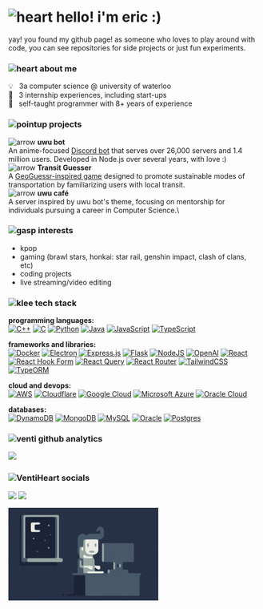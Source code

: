 # <img src="https://cdn.discordapp.com/emojis/875552439556780083.png?size=240&quality=lossless" width="32px" height="32px" alt="heart"> hello! i'm eric :)

yay! you found my github page! as someone who loves to play around with code, you can see repositories for side projects or just fun experiments.


### <img src="https://cdn.discordapp.com/emojis/994711646985527397.png?size=128&quality=lossless" width="32px" height="32px" alt="heart"> about me

💡 &nbsp; 3a computer science @ university of waterloo\
📜 &nbsp; 3 internship experiences, including start-ups\
🌱 &nbsp; self-taught programmer with 8+ years of experience

### <img src="https://cdn.discordapp.com/emojis/1136126766684049589.webp?size=240&quality=lossless" width="32px" height="32px" alt="pointup"> projects
<img src="https://cdn.discordapp.com/emojis/849398611888570369.png?size=240&quality=lossless" width="16px" height="16px" alt="arrow"> **uwu bot**\
An anime-focused [Discord bot](https://top.gg/bot/520682706896683009) that serves over 26,000 servers and 1.4 million users. Developed in Node.js over several years, with love :)\
<img src="https://cdn.discordapp.com/emojis/849398611888570369.png?size=240&quality=lossless" width="16px" height="16px" alt="arrow"> **Transit Guesser**\
A [GeoGuessr-inspired game](https://transitguesser.me) designed to promote sustainable modes of transportation by familiarizing users with local transit.\
<img src="https://cdn.discordapp.com/emojis/849398611888570369.png?size=240&quality=lossless" width="16px" height="16px" alt="arrow"> **uwu café**\
A server inspired by uwu bot's theme, focusing on mentorship for individuals pursuing a career in Computer Science.\

### <img src="https://cdn.discordapp.com/emojis/1046905454581788692.png?size=240&quality=lossless" width="32px" height="32px" alt="gasp"> interests
- kpop
- gaming (brawl stars, honkai: star rail, genshin impact, clash of clans, etc)
- coding projects
- live streaming/video editing

### <img src="https://cdn.discordapp.com/emojis/911123538675650580.webp?size=240&quality=lossless" width="32px" height="32px" alt="klee"> tech stack

**programming languages:**\
[![C++](https://img.shields.io/badge/C++-%2300599C.svg?logo=c%2B%2B&logoColor=white)](#)
[![C](https://img.shields.io/badge/C-00599C?logo=c&logoColor=white)](#)
[![Python](https://img.shields.io/badge/Python-3776AB?logo=python&logoColor=fff)](#)
[![Java](https://img.shields.io/badge/Java-%23ED8B00.svg?logo=openjdk&logoColor=white)](#)
[![JavaScript](https://img.shields.io/badge/JavaScript-F7DF1E?logo=javascript&logoColor=000)](#)
[![TypeScript](https://img.shields.io/badge/TypeScript-3178C6?logo=typescript&logoColor=fff)](#)

**frameworks and libraries:**\
[![Docker](https://img.shields.io/badge/Docker-2496ED?logo=docker&logoColor=fff)](#)
[![Electron](https://img.shields.io/badge/Electron-2B2E3A?logo=electron&logoColor=fff)](#)
[![Express.js](https://img.shields.io/badge/Express.js-%23404d59.svg?logo=express&logoColor=%2361DAFB)](#)
[![Flask](https://img.shields.io/badge/Flask-000?logo=flask&logoColor=fff)](#)
[![NodeJS](https://img.shields.io/badge/Node.js-6DA55F?logo=node.js&logoColor=white)](#)
[![OpenAI](https://img.shields.io/badge/OpenAI-74aa9c?logo=openai&logoColor=white)](#)
[![React](https://img.shields.io/badge/React-%2320232a.svg?logo=react&logoColor=%2361DAFB)](#)
[![React Hook Form](https://img.shields.io/badge/React%20Hook%20Form-EC5990?logo=reacthookform&logoColor=fff)](#)
[![React Query](https://img.shields.io/badge/React%20Query-FF4154?logo=reactquery&logoColor=fff)](#)
[![React Router](https://img.shields.io/badge/React_Router-CA4245?logo=react-router&logoColor=white)](#)
[![TailwindCSS](https://img.shields.io/badge/Tailwind%20CSS-%2338B2AC.svg?logo=tailwind-css&logoColor=white)](#)
[![TypeORM](https://img.shields.io/badge/TypeORM-FE0803?logo=typeorm&logoColor=fff)](#)

**cloud and devops:**\
[![AWS](https://img.shields.io/badge/AWS-%23FF9900.svg?logo=amazon-web-services&logoColor=white)](#)
[![Cloudflare](https://img.shields.io/badge/Cloudflare-F38020?logo=Cloudflare&logoColor=white)](#)
[![Google Cloud](https://img.shields.io/badge/Google%20Cloud-%234285F4.svg?logo=google-cloud&logoColor=white)](#)
[![Microsoft Azure](https://custom-icon-badges.demolab.com/badge/Microsoft%20Azure-0089D6?logo=msazure&logoColor=white)](#)
[![Oracle Cloud](https://custom-icon-badges.demolab.com/badge/Oracle%20Cloud-F80000?logo=oracle&logoColor=white)](#)

**databases:**\
[![DynamoDB](https://img.shields.io/badge/DynamoDB-4053D6?logo=amazondynamodb&logoColor=fff)](#)
[![MongoDB](https://img.shields.io/badge/MongoDB-%234ea94b.svg?logo=mongodb&logoColor=white)](#)
[![MySQL](https://img.shields.io/badge/MySQL-4479A1?logo=mysql&logoColor=fff)](#)
[![Oracle](https://custom-icon-badges.demolab.com/badge/Oracle-F80000?logo=oracle&logoColor=fff)](#)
[![Postgres](https://img.shields.io/badge/Postgres-%23316192.svg?logo=postgresql&logoColor=white)](#)

### <img src="https://cdn.discordapp.com/emojis/852557017254985768.png?size=240&quality=lossless" width="32px" height="32px" alt="venti"> github analytics 

<p align="left">
<a href="https://github.com/erickang21">
<img height="180em" src="https://github-readme-stats-eight-theta.vercel.app/api?username=erickang21&show_icons=true&theme=algolia&include_all_commits=true&count_private=true"/>
</a>
</p>

### <a><img src="https://cdn.discordapp.com/emojis/842204546523463700.png?size=128" width="32px" height="32px" alt="VentiHeart"></a> socials

<p align="left">
<a href="https://www.linkedin.com/in/eric-kang-7052bb121/"><img src="https://img.shields.io/badge/LinkedIn-0077B5?style=plastic&logo=linkedin&logoColor=white"/></a>
<a href="mailto:eric.kang@uwaterloo.ca"><img src="https://img.shields.io/badge/Microsoft_Outlook-0078D4?style=plastic&logo=microsoft-outlook&logoColor=white"/></a>
</p>

<img alt="Night Coding" src="https://raw.githubusercontent.com/AVS1508/AVS1508/master/assets/Night-Coding.gif" align="left"/>

